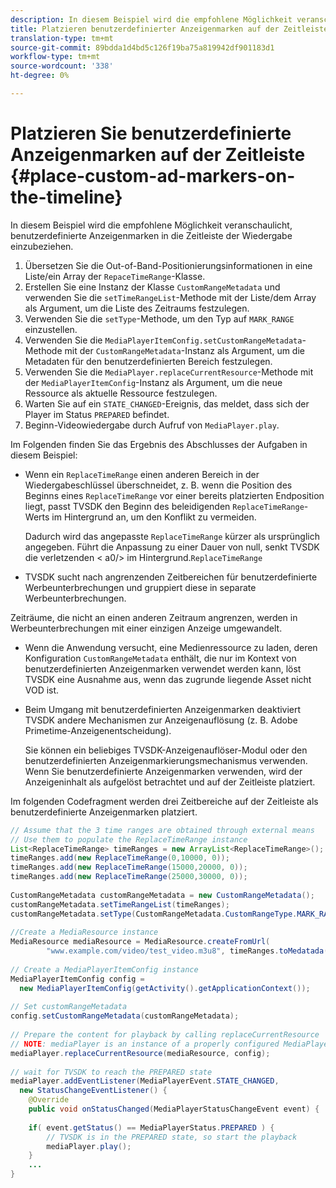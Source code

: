 ```yaml
---
description: In diesem Beispiel wird die empfohlene Möglichkeit veranschaulicht, benutzerdefinierte Anzeigenmarken in die Zeitleiste der Wiedergabe einzubeziehen.
title: Platzieren benutzerdefinierter Anzeigenmarken auf der Zeitleiste
translation-type: tm+mt
source-git-commit: 89bdda1d4bd5c126f19ba75a819942df901183d1
workflow-type: tm+mt
source-wordcount: '338'
ht-degree: 0%

---
```



# Platzieren Sie benutzerdefinierte Anzeigenmarken auf der Zeitleiste {#place-custom-ad-markers-on-the-timeline}

In diesem Beispiel wird die empfohlene Möglichkeit veranschaulicht, benutzerdefinierte Anzeigenmarken in die Zeitleiste der Wiedergabe einzubeziehen.

1. Übersetzen Sie die Out-of-Band-Positionierungsinformationen in eine Liste/ein Array der `RepaceTimeRange`-Klasse.
1. Erstellen Sie eine Instanz der Klasse `CustomRangeMetadata` und verwenden Sie die `setTimeRangeList`-Methode mit der Liste/dem Array als Argument, um die Liste des Zeitraums festzulegen.
1. Verwenden Sie die `setType`-Methode, um den Typ auf `MARK_RANGE` einzustellen.
1. Verwenden Sie die `MediaPlayerItemConfig.setCustomRangeMetadata`-Methode mit der `CustomRangeMetadata`-Instanz als Argument, um die Metadaten für den benutzerdefinierten Bereich festzulegen.
1. Verwenden Sie die `MediaPlayer.replaceCurrentResource`-Methode mit der `MediaPlayerItemConfig`-Instanz als Argument, um die neue Ressource als aktuelle Ressource festzulegen.
1. Warten Sie auf ein `STATE_CHANGED`-Ereignis, das meldet, dass sich der Player im Status `PREPARED` befindet.
1. Beginn-Videowiedergabe durch Aufruf von `MediaPlayer.play`.

Im Folgenden finden Sie das Ergebnis des Abschlusses der Aufgaben in diesem Beispiel:

* Wenn ein `ReplaceTimeRange` einen anderen Bereich in der Wiedergabeschlüssel überschneidet, z. B. wenn die Position des Beginns eines `ReplaceTimeRange` vor einer bereits platzierten Endposition liegt, passt TVSDK den Beginn des beleidigenden `ReplaceTimeRange`-Werts im Hintergrund an, um den Konflikt zu vermeiden.

   Dadurch wird das angepasste `ReplaceTimeRange` kürzer als ursprünglich angegeben. Führt die Anpassung zu einer Dauer von null, senkt TVSDK die verletzenden &lt; a0/> im Hintergrund.`ReplaceTimeRange`

* TVSDK sucht nach angrenzenden Zeitbereichen für benutzerdefinierte Werbeunterbrechungen und gruppiert diese in separate Werbeunterbrechungen.

Zeiträume, die nicht an einen anderen Zeitraum angrenzen, werden in Werbeunterbrechungen mit einer einzigen Anzeige umgewandelt.

* Wenn die Anwendung versucht, eine Medienressource zu laden, deren Konfiguration `CustomRangeMetadata` enthält, die nur im Kontext von benutzerdefinierten Anzeigenmarken verwendet werden kann, löst TVSDK eine Ausnahme aus, wenn das zugrunde liegende Asset nicht VOD ist.

* Beim Umgang mit benutzerdefinierten Anzeigenmarken deaktiviert TVSDK andere Mechanismen zur Anzeigenauflösung (z. B. Adobe Primetime-Anzeigenentscheidung).

   Sie können ein beliebiges TVSDK-Anzeigenauflöser-Modul oder den benutzerdefinierten Anzeigenmarkierungsmechanismus verwenden. Wenn Sie benutzerdefinierte Anzeigenmarken verwenden, wird der Anzeigeninhalt als aufgelöst betrachtet und auf der Zeitleiste platziert.

Im folgenden Codefragment werden drei Zeitbereiche auf der Zeitleiste als benutzerdefinierte Anzeigenmarken platziert.

```java
// Assume that the 3 time ranges are obtained through external means 
// Use them to populate the ReplaceTimeRange instance 
List<ReplaceTimeRange> timeRanges = new ArrayList<ReplaceTimeRange>(); 
timeRanges.add(new ReplaceTimeRange(0,10000, 0)); 
timeRanges.add(new ReplaceTimeRange(15000,20000, 0)); 
timeRanges.add(new ReplaceTimeRange(25000,30000, 0)); 
 
CustomRangeMetadata customRangeMetadata = new CustomRangeMetadata(); 
customRangeMetadata.setTimeRangeList(timeRanges); 
customRangeMetadata.setType(CustomRangeMetadata.CustomRangeType.MARK_RANGE); 
 
//Create a MediaResource instance 
MediaResource mediaResource = MediaResource.createFromUrl( 
        "www.example.com/video/test_video.m3u8", timeRanges.toMedatada(null)); 
 
// Create a MediaPlayerItemConfig instance 
MediaPlayerItemConfig config =  
  new MediaPlayerItemConfig(getActivity().getApplicationContext()); 
 
// Set customRangeMetadata 
config.setCustomRangeMetadata(customRangeMetadata); 
 
// Prepare the content for playback by calling replaceCurrentResource 
// NOTE: mediaPlayer is an instance of a properly configured MediaPlayer  
mediaPlayer.replaceCurrentResource(mediaResource, config); 
 
// wait for TVSDK to reach the PREPARED state 
mediaPlayer.addEventListener(MediaPlayerEvent.STATE_CHANGED,  
  new StatusChangeEventListener() { 
    @Override 
    public void onStatusChanged(MediaPlayerStatusChangeEvent event) { 
 
    if( event.getStatus() == MediaPlayerStatus.PREPARED ) { 
        // TVSDK is in the PREPARED state, so start the playback  
        mediaPlayer.play(); 
    } 
    ... 
}
```
